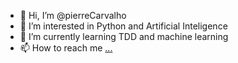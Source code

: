 - 👋 Hi, I’m @pierreCarvalho
- 👀 I’m interested in Python and Artificial Inteligence
- 🌱 I’m currently learning TDD and machine learning
- 📫 How to reach me [...](https://beacons.ai/pierrefenner)

<!---
pierreCarvalho/pierreCarvalho is a ✨ special ✨ repository because its `README.md` (this file) appears on your GitHub profile.
You can click the Preview link to take a look at your changes.
--->
